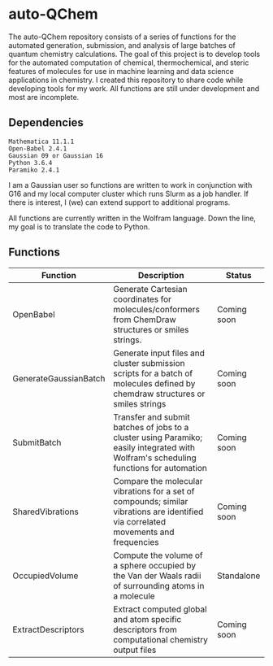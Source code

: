 # auto-QChem

The auto-QChem repository consists of a series of functions for the automated generation, submission, and analysis of large batches of quantum chemistry calculations. The goal of this project is to develop tools for the automated computation of chemical, thermochemical, and steric features of molecules for use in machine learning and data science applications in chemistry. I created this repository to share code while developing tools for my work. All functions are still under development and most are incomplete.

## Dependencies
```
Mathematica 11.1.1
Open-Babel 2.4.1
Gaussian 09 or Gaussian 16
Python 3.6.4
Paramiko 2.4.1
```
I am a Gaussian user so functions are written to work in conjunction with G16 and my local computer cluster which runs Slurm as a job handler. If there is interest, I (we) can extend support to additional programs.

All functions are currently written in the Wolfram language. Down the line, my goal is to translate the code to Python.

## Functions

| Function | Description | Status |
| ------------- | ------------- | ------------- |
| OpenBabel | Generate Cartesian coordinates for molecules/conformers from ChemDraw structures or smiles strings. | Coming soon | 
| GenerateGaussianBatch | Generate input files and cluster submission scripts for a batch of molecules defined by chemdraw structures or smiles strings | Coming soon |
| SubmitBatch | Transfer and submit batches of jobs to a cluster using Paramiko; easily integrated with Wolfram's scheduling functions for automation | Coming soon |
| SharedVibrations | Compare the molecular vibrations for a set of compounds; similar vibrations are identified via correlated movements and frequencies | Coming soon |
| OccupiedVolume | Compute the volume of a sphere occupied by the Van der Waals radii of surrounding atoms in a molecule | Standalone |
| ExtractDescriptors | Extract computed global and atom specific descriptors from computational chemistry output files | Coming soon |










